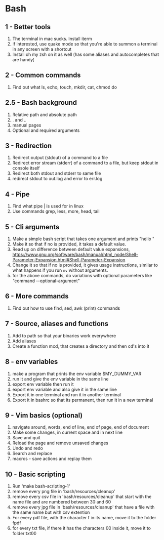 # Bash

## 1 - Better tools

1. The terminal in mac sucks. Install iterm
2. If interested, use quake mode so that you're able to summon a terminal in any screen with a shortcut
3. Install oh my zsh on it as well (has some aliases and autocompletes that are handy)

## 2 - Common commands

1. Find out what ls, echo, touch, mkdir, cat, chmod do

## 2.5 - Bash background

1. Relative path and absolute path
2. . and ..
3. manual pages 
4. Optional and required arguments

## 3 - Redirection

1. Redirect output (stdout) of a command to a file
2. Redirect error stream (stderr) of a command to a file, but keep stdout in console itself
3. Redirect both stdout and stderr to same file
4. redirect stdout to out.log and error to err.log

## 4 - Pipe

1. Find what pipe | is used for in linux
2. Use commands grep, less, more, head, tail

## 5 - Cli arguments

1. Make a simple bash script that takes one argument and prints "hello <argument>"
2. Make it so that if no <argument> is provided, it takes a default value.
3. Read up on difference between default value expansions, https://www.gnu.org/software/bash/manual/html_node/Shell-Parameter-Expansion.html#Shell-Parameter-Expansion
4. Change it so that if no <argument> is provided, it gives usage instructions, similar to what happens if you run `mv` without arguments.
5. for the above commands, do variations with optional parameters like "command --optional-argument" 

## 6 - More commands

1. Find out how to use find, sed, awk (print) commands 

## 7 - Source, aliases and functions

1. Add to path so that your binaries work everywhere
2. Add aliases
3. Create a function mcd, that creates a directory and then cd's into it


## 8 - env variables

1. make a program that prints the env variable $MY_DUMMY_VAR
2. run it and give the env variable in the same line
3. export env variable then run it
4. export env variable and also give it in the same line
5. Export it in one terminal and run it in another terminal
6. Export it in bashrc so that its permanent, then run it in a new terminal

## 9 - Vim basics (optional)

1. navigate around, words, end of line, end of page, end of document
2. Make some changes, in current space and in next line
3. Save and quit
4. Reload the page and remove unsaved changes
5. Undo and redo
6. Search and replace
7. macros - save actions and replay them

## 10 - Basic scripting
1. Run 'make bash-scripting-1' 
2. remove every png file in 'bash/resources/cleanup' 
3. remove every csv file in 'bash/resources/cleanup' that start with the name file and are numbered between 30 and 60
4. remove every jpg file in 'bash/resources/cleanup' that have a file with the same name but with csv extention
5. For every pdf file, with the character f in its name, move it to the folder fpdf
6. for every txt file, if there it has the characters 00 inside it, move it to folder txt00

